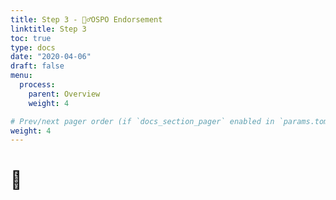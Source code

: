 ```yaml
---
title: Step 3 - 🙋‍♂️OSPO Endorsement
linktitle: Step 3
toc: true
type: docs
date: "2020-04-06"
draft: false
menu:
  process:
    parent: Overview
    weight: 4

# Prev/next pager order (if `docs_section_pager` enabled in `params.toml`)
weight: 4
---
```


# 🚧